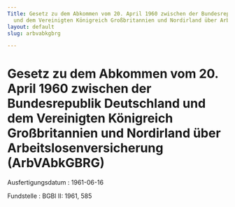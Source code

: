 ```yaml
---
Title: Gesetz zu dem Abkommen vom 20. April 1960 zwischen der Bundesrepublik Deutschland
  und dem Vereinigten Königreich Großbritannien und Nordirland über Arbeitslosenversicherung
layout: default
slug: arbvabkgbrg

---
```


# Gesetz zu dem Abkommen vom 20. April 1960 zwischen der Bundesrepublik Deutschland und dem Vereinigten Königreich Großbritannien und Nordirland über Arbeitslosenversicherung (ArbVAbkGBRG)

Ausfertigungsdatum
:   1961-06-16

Fundstelle
:   BGBl II: 1961, 585

